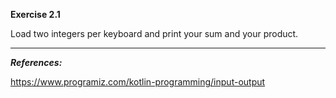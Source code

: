 
**Exercise 2.1**

Load two integers per keyboard and print your sum and your product.


___
***References:***

https://www.programiz.com/kotlin-programming/input-output
